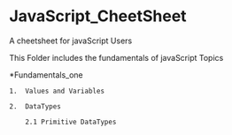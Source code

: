 # JavaScript_CheetSheet
A cheetsheet for javaScript Users

This Folder includes the fundamentals of javaScript Topics 


*Fundamentals_one  

    1.  Values and Variables
    
    2.  DataTypes

        2.1 Primitive DataTypes